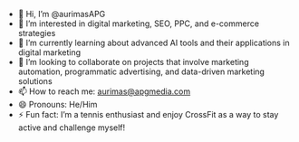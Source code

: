 - 👋 Hi, I’m @aurimasAPG
- 👀 I’m interested in digital marketing, SEO, PPC, and e-commerce strategies
- 🌱 I’m currently learning about advanced AI tools and their applications in digital marketing
- 💞️ I’m looking to collaborate on projects that involve marketing automation, programmatic advertising, and data-driven marketing solutions
- 📫 How to reach me: aurimas@apgmedia.com
- 😄 Pronouns: He/Him
- ⚡ Fun fact: I’m a tennis enthusiast and enjoy CrossFit as a way to stay active and challenge myself!


<!---
aurimasAPG/aurimasAPG is a ✨ special ✨ repository because its `README.md` (this file) appears on your GitHub profile.
You can click the Preview link to take a look at your changes.
--->
